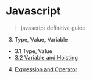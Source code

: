 # Javascript
> javascript definitive guide

3. Type, Value, Variable
  - 3.1 Type, Value
  - [3.2 Variable and Hoisting](JavaScript%20Study/3.2.%20변수와%20호이스팅.md)

4. [Expression and Operator](JavaScript%20Study/4.%20표현식과%20연산자.md)



